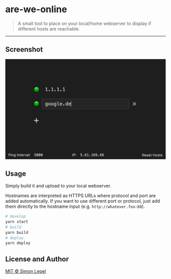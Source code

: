 # are-we-online

> A small tool to place on your local/home webserver to display if different hosts are reachable.

---

## Screenshot

![Screenshot](./screenshot.png)

## Usage

Simply build it and upload to your local webserver.

Hostnames are interpreted as HTTPS URLs where protocol and port are added
automatically. If you want to use different port or protocol, just add them
directly to the hostname input (e.g. `http://whatever.foo:88`).

```sh
# develop
yarn start
# build
yarn build
# deploy
yarn deploy
```

## License and Author

[MIT &copy; Simon Lepel](http://simbo.mit-license.org/)

